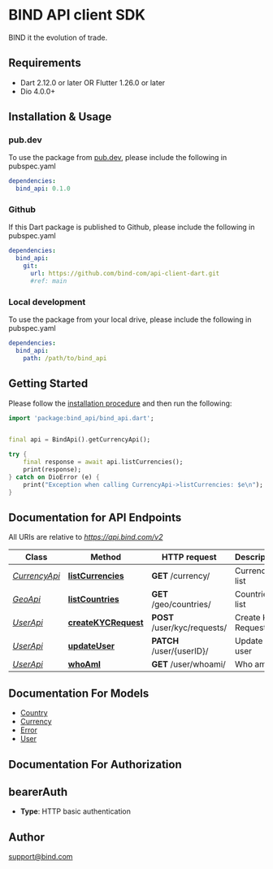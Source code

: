 # BIND API client SDK

BIND it the evolution of trade.


## Requirements

* Dart 2.12.0 or later OR Flutter 1.26.0 or later
* Dio 4.0.0+

## Installation & Usage

### pub.dev
To use the package from [pub.dev](https://pub.dev), please include the following in pubspec.yaml
```yaml
dependencies:
  bind_api: 0.1.0
```

### Github
If this Dart package is published to Github, please include the following in pubspec.yaml
```yaml
dependencies:
  bind_api:
    git:
      url: https://github.com/bind-com/api-client-dart.git
      #ref: main
```

### Local development
To use the package from your local drive, please include the following in pubspec.yaml
```yaml
dependencies:
  bind_api:
    path: /path/to/bind_api
```

## Getting Started

Please follow the [installation procedure](#installation--usage) and then run the following:

```dart
import 'package:bind_api/bind_api.dart';


final api = BindApi().getCurrencyApi();

try {
    final response = await api.listCurrencies();
    print(response);
} catch on DioError (e) {
    print("Exception when calling CurrencyApi->listCurrencies: $e\n");
}

```

## Documentation for API Endpoints

All URIs are relative to *https://api.bind.com/v2*

Class | Method | HTTP request | Description
------------ | ------------- | ------------- | -------------
[*CurrencyApi*](doc/CurrencyApi.md) | [**listCurrencies**](doc/CurrencyApi.md#listcurrencies) | **GET** /currency/ | Currencies list
[*GeoApi*](doc/GeoApi.md) | [**listCountries**](doc/GeoApi.md#listcountries) | **GET** /geo/countries/ | Countries list
[*UserApi*](doc/UserApi.md) | [**createKYCRequest**](doc/UserApi.md#createkycrequest) | **POST** /user/kyc/requests/ | Create KYC Request
[*UserApi*](doc/UserApi.md) | [**updateUser**](doc/UserApi.md#updateuser) | **PATCH** /user/{userID}/ | Update user
[*UserApi*](doc/UserApi.md) | [**whoAmI**](doc/UserApi.md#whoami) | **GET** /user/whoami/ | Who am I


## Documentation For Models

 - [Country](doc/Country.md)
 - [Currency](doc/Currency.md)
 - [Error](doc/Error.md)
 - [User](doc/User.md)


## Documentation For Authorization


## bearerAuth

- **Type**: HTTP basic authentication


## Author

support@bind.com


